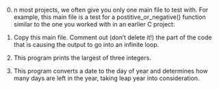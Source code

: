 0.	n most projects, we often give you only one main file to test with. For example, this main file is a test for a postitive_or_negative() function similar to the one you worked with in an earlier C project:

1.	Copy this main file. Comment out (don’t delete it!) the part of the code that is causing the output to go into an infinite loop.

2.	This program prints the largest of three integers.

3.	This program converts a date to the day of year and determines how many days are left in the year, taking leap year into consideration.

